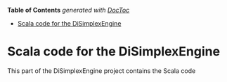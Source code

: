 **Table of Contents**  *generated with [DocToc](http://doctoc.herokuapp.com/)*

- [Scala code for the DiSimplexEngine](#scala-code-for-the-disimplexengine)

# Scala code for the DiSimplexEngine

This part of the DiSimplexEngine project contains the Scala code  